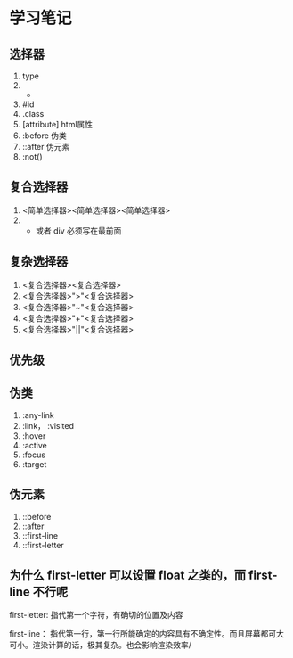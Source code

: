 # 学习笔记

## 选择器

1. type
2. *
3. #id
4. .class
5. [attribute] html属性
6. :before 伪类
7. ::after 伪元素
8. :not()

## 复合选择器

1. <简单选择器><简单选择器><简单选择器>
2. * 或者 div 必须写在最前面

## 复杂选择器

1. <复合选择器><复合选择器>
2. <复合选择器>">"<复合选择器>
3. <复合选择器>"~"<复合选择器>
4. <复合选择器>"+"<复合选择器>
5. <复合选择器>"||"<复合选择器>

## 优先级

## 伪类

1. :any-link
2. :link， :visited
3. :hover
4. :active
5. :focus
6. :target

## 伪元素

1. ::before
2. ::after
3. ::first-line
4. ::first-letter

## 为什么 first-letter 可以设置 float 之类的，而 first-line 不行呢

first-letter: 指代第一个字符，有确切的位置及内容

first-line： 指代第一行，第一行所能确定的内容具有不确定性。而且屏幕都可大可小。渲染计算的话，极其复杂。也会影响渲染效率/
